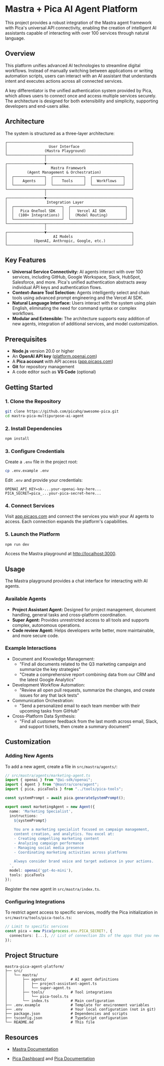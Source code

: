 # Mastra + Pica AI Agent Platform

This project provides a robust integration of the Mastra agent framework with Pica's universal API connectivity, enabling the creation of intelligent AI assistants capable of interacting with over 100 services through natural language.

## Overview

This platform unifies advanced AI technologies to streamline digital workflows. Instead of manually switching between applications or writing automation scripts, users can interact with an AI assistant that understands intent and executes actions across all connected services.

A key differentiator is the unified authentication system provided by Pica, which allows users to connect once and access multiple services securely. The architecture is designed for both extensibility and simplicity, supporting developers and end-users alike.

## Architecture

The system is structured as a three-layer architecture:

```
┌─────────────────────────────────────────────────────────┐
│                   User Interface                        │
│                 (Mastra Playground)                     │
└─────────────────┬───────────────────────────────────────┘
                  │
┌─────────────────▼───────────────────────────────────────┐
│                    Mastra Framework                     │
│         (Agent Management & Orchestration)              │
│  ┌──────────────┐  ┌──────────────┐  ┌──────────────┐   │
│  │    Agents    │  │    Tools     │  │  Workflows   │   │
│  └──────────────┘  └──────────────┘  └──────────────┘   │
└─────────────────┬───────────────────────────────────────┘
                  │
┌─────────────────▼───────────────────────────────────────┐
│                  Integration Layer                      │
│  ┌──────────────────────┐  ┌─────────────────────────┐  │
│  │   Pica OneTool SDK   │  │   Vercel AI SDK         │  │
│  │  (100+ Integrations) │  │  (Model Routing)        │  │
│  └──────────────────────┘  └─────────────────────────┘  │
└─────────────────┬───────────────────────────────────────┘
                  │
┌─────────────────▼───────────────────────────────────────┐
│                     AI Models                           │
│            (OpenAI, Anthropic, Google, etc.)            │
└─────────────────────────────────────────────────────────┘
```

## Key Features

- **Universal Service Connectivity:** AI agents interact with over 100 services, including GitHub, Google Workspace, Slack, HubSpot, Salesforce, and more. Pica's unified authentication abstracts away individual API keys and authentication flows.
- **Context-Aware Tool Selection:** Agents intelligently select and chain tools using advanced prompt engineering and the Vercel AI SDK.
- **Natural Language Interface:** Users interact with the system using plain English, eliminating the need for command syntax or complex workflows.
- **Modular and Extensible:** The architecture supports easy addition of new agents, integration of additional services, and model customization.

## Prerequisites

- **Node.js** version 20.0 or higher
- An **OpenAI API key** ([platform.openai.com](https://platform.openai.com))
- A **Pica account** with API access ([app.picaos.com](https://app.picaos.com))
- **Git** for repository management
- A code editor such as **VS Code** (optional)

## Getting Started

### 1. Clone the Repository

```bash
git clone https://github.com/picahq/awesome-pica.git
cd mastra-pica-multipurpose-ai-agent
```

### 2. Install Dependencies

```bash
npm install
```

### 3. Configure Credentials

Create a `.env` file in the project root:

```bash
cp .env.example .env
```

Edit `.env` and provide your credentials:

```env
OPENAI_API_KEY=sk-...your-openai-key-here...
PICA_SECRET=pica_...your-pica-secret-here...
```

### 4. Connect Services

Visit [app.picaos.com](https://app.picaos.com) and connect the services you wish your AI agents to access. Each connection expands the platform's capabilities.

### 5. Launch the Platform

```bash
npm run dev
```

Access the Mastra playground at [http://localhost:3000](http://localhost:3000).

## Usage

The Mastra playground provides a chat interface for interacting with AI agents.

### Available Agents

- **Project Assistant Agent:** Designed for project management, document handling, general tasks and cross-platform coordination.
- **Super Agent:** Provides unrestricted access to all tools and supports complex, autonomous operations.
- **Code review Agent:** Helps developers write better, more maintainable, and more secure code.

### Example Interactions

- Document and Knowledge Management:
  - "Find all documents related to the Q3 marketing campaign and summarize the key strategies"
  - "Create a comprehensive report combining data from our CRM and the latest Google Analytics"
- Development Workflow Automation:
  - "Review all open pull requests, summarize the changes, and create issues for any that lack tests"
- Communication Orchestration:
  - "Send a personalized email to each team member with their upcoming tasks from GitHub"
- Cross-Platform Data Synthesis:
  - "Find all customer feedback from the last month across email, Slack, and support tickets, then create a summary document"

## Customization

### Adding New Agents

To add a new agent, create a file in `src/mastra/agents/`:

```typescript
// src/mastra/agents/marketing-agent.ts
import { openai } from "@ai-sdk/openai";
import { Agent } from "@mastra/core/agent";
import { pica, picaTools } from "../tools/pica-tools";

const systemPrompt = await pica.generateSystemPrompt();

export const marketingAgent = new Agent({
  name: 'Marketing Specialist',
  instructions: `
    ${systemPrompt}
    
    You are a marketing specialist focused on campaign management,
    content creation, and analytics. You excel at:
    - Creating compelling marketing content
    - Analyzing campaign performance
    - Managing social media presence
    - Coordinating marketing activities across platforms
    
    Always consider brand voice and target audience in your actions.
  `,
  model: openai('gpt-4o-mini'),
  tools: picaTools
});
```

Register the new agent in `src/mastra/index.ts`.

### Configuring Integrations

To restrict agent access to specific services, modify the Pica initialization in `src/mastra/tools/pica-tools.ts`:

```typescript
// Limit to specific services
const pica = new Pica(process.env.PICA_SECRET!, {
  connectors: [...], // List of connection IDs of the apps that you need, collected from your Pica dashboard [app.picaos.com](https://app.picaos.com/connections).
});
```

## Project Structure

```
mastra-pica-agent-platform/
├── src/
│   └── mastra/
│       ├── agents/           # AI agent definitions
│       │   ├── project-assistant-agent.ts
│       │   └── super-agent.ts
│       ├── tools/            # Tool integrations
│       │   └── pica-tools.ts
│       └── index.ts          # Main configuration
├── .env.example              # Template for environment variables
├── .env                      # Your local configuration (not in git)
├── package.json              # Dependencies and scripts
├── tsconfig.json             # TypeScript configuration
└── README.md                 # This file
```

## Resources

- [Mastra Documentation](https://mastra.ai/en/docs)

- [Pica Dashboard](https://app.picaos.com) and [Pica Documentation](https://docs.picaos.com/get-started/introduction)

